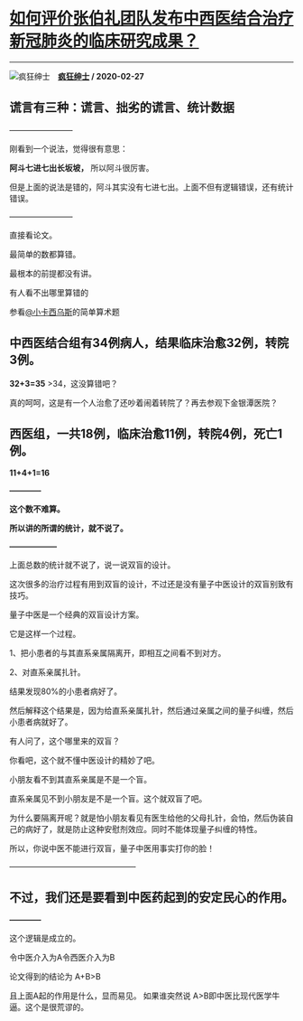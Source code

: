 # [如何评价张伯礼团队发布中西医结合治疗新冠肺炎的临床研究成果？](https://www.zhihu.com/answer/1040723539)

-----------------------------------------------------------------------------

![疯狂绅士](https://pic1.zhimg.com/v2-f66118c0a51a3df88d151a119a396e24.jpg?source=1940ef5c "疯狂绅士")&emsp;**[疯狂绅士](https://www.zhihu.com/people/feng-kuang-shen-shi-92) / 2020-02-27**

## 谎言有三种：谎言、拙劣的谎言、统计数据

————————

刚看到一个说法，觉得很有意思：

 **阿斗七进七出长坂坡，** 所以阿斗很厉害。

但是上面的说法是错的，阿斗其实没有七进七出。上面不但有逻辑错误，还有统计错误。

————————

直接看论文。

最简单的数都算错。

最根本的前提都没有讲。

有人看不出哪里算错的

参看[@小卡西乌斯](https://www.zhihu.com/people/2db68f26e431376b902e85d6e5b992d6)的简单算术题

## 中西医结合组有34例病人，结果临床治愈32例，转院3例。

 **32+3=35** &gt;34，这没算错吧？

真的呵呵，这是有一个人治愈了还吵着闹着转院了？再去参观下金银潭医院？

## 西医组，一共18例，临床治愈11例，转院4例，死亡1例。

 **11+4+1=16** 

 **————** 

 **这个数不难算。** 

 **所以讲的所谓的统计，就不说了。** 

 **——————** 

上面总数的统计就不说了，说一说双盲的设计。

这次很多的治疗过程有用到双盲的设计，不过还是没有量子中医设计的双盲别致有技巧。

量子中医是一个经典的双盲设计方案。

它是这样一个过程。

1、把小患者的与其直系亲属隔离开，即相互之间看不到对方。

2、对直系亲属扎针。

结果发现80%的小患者病好了。

然后解释这个结果是，因为给直系亲属扎针，然后通过亲属之间的量子纠缠，然后小患者病就好了。

有人问了，这个哪里来的双盲？

你看吧，这个就不懂中医设计的精妙了吧。

小朋友看不到其直系亲属是不是一个盲。

直系亲属见不到小朋友是不是一个盲。这个就双盲了吧。

为什么要隔离开呢？就是怕小朋友看见有医生给他的父母扎针，会怕，然后伪装自己的病好了，就是防止这种安慰剂效应。同时不能体现量子纠缠的特性。

所以，你说中医不能进行双盲，量子中医用事实打你的脸！

————————————————

##  **不过，我们还是要看到中医药起到的安定民心的作用。** 

 **————** 

这个逻辑是成立的。

令中医介入为A令西医介入为B

论文得到的结论为  A+B&gt;B

且上面A起的作用是什么，显而易见。 如果谁突然说 A&gt;B即中医比现代医学牛逼。这个是很荒谬的。



